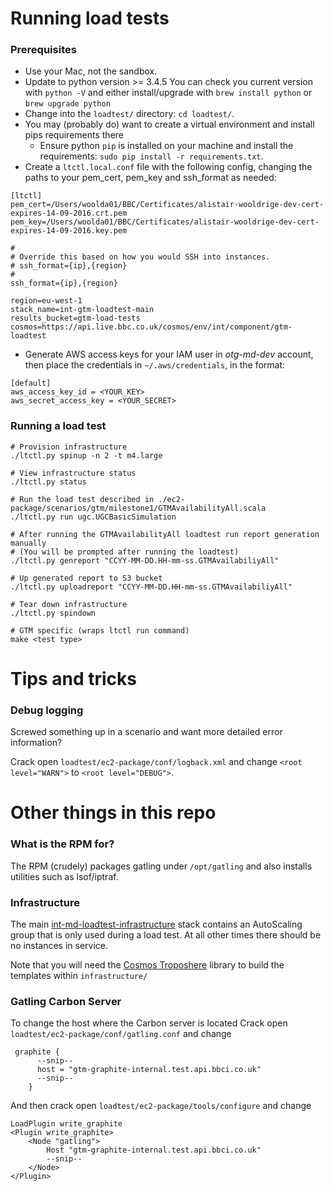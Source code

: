# Running load tests
### Prerequisites
 * Use your Mac, not the sandbox.
 * Update to python version >= 3.4.5 You can check you current version with
   `python -V` and either install/upgrade with `brew install python` or `brew
   upgrade python`
 * Change into the `loadtest/` directory: `cd loadtest/`.
 * You may (probably do) want to create a virtual environment and install pips requirements there
    * Ensure python `pip` is installed on your machine and install the
   requirements: `sudo pip install -r requirements.txt`.
 * Create a `ltctl.local.conf` file with the following config, changing the
   paths to your pem_cert, pem_key and ssh_format as needed:
```dosini
[ltctl]
pem_cert=/Users/woolda01/BBC/Certificates/alistair-wooldrige-dev-cert-expires-14-09-2016.crt.pem
pem_key=/Users/woolda01/BBC/Certificates/alistair-wooldrige-dev-cert-expires-14-09-2016.key.pem

#
# Override this based on how you would SSH into instances.
# ssh_format={ip},{region}
#
ssh_format={ip},{region}

region=eu-west-1
stack_name=int-gtm-loadtest-main
results_bucket=gtm-load-tests
cosmos=https://api.live.bbc.co.uk/cosmos/env/int/component/gtm-loadtest

```
 * Generate AWS access keys for your IAM user in *otg-md-dev* account, then
 place the credentials in `~/.aws/credentials`, in the format:
```dosini
[default]
aws_access_key_id = <YOUR_KEY>
aws_secret_access_key = <YOUR_SECRET>
```


### Running a load test
```shell
# Provision infrastructure
./ltctl.py spinup -n 2 -t m4.large

# View infrastructure status
./ltctl.py status

# Run the load test described in ./ec2-package/scenarios/gtm/milestone1/GTMAvailabilityAll.scala
./ltctl.py run ugc.UGCBasicSimulation

# After running the GTMAvailabilityAll loadtest run report generation manually 
# (You will be prompted after running the loadtest)
./ltctl.py genreport "CCYY-MM-DD.HH-mm-ss.GTMAvailabiliyAll"

# Up generated report to S3 bucket 
./ltctl.py uploadreport "CCYY-MM-DD.HH-mm-ss.GTMAvailabiliyAll"

# Tear down infrastructure
./ltctl.py spindown

# GTM specific (wraps ltctl run command)
make <test type>

```

# Tips and tricks

### Debug logging
Screwed something up in a scenario and want more detailed error information?

Crack open `loadtest/ec2-package/conf/logback.xml` and change
`<root level="WARN">` to `<root level="DEBUG">`.


# Other things in this repo
### What is the RPM for?
The RPM (crudely) packages gatling under `/opt/gatling` and also installs
utilities such as lsof/iptraf.


### Infrastructure
The main
[int-md-loadtest-infrastructure](https://admin.live.bbc.co.uk/cosmos/env/int/component/ugc-loadtest/stacks)
stack contains an AutoScaling group that is only used during a load test. At
all other times there should be no instances in service.

Note that you will need the [Cosmos
Troposhere](https://github.com/bbc/cosmos-troposphere/) library to build the
templates within `infrastructure/`

### Gatling Carbon Server 
To change the host where the Carbon server is located
Crack open `loadtest/ec2-package/conf/gatling.conf` and change
```
 graphite {
      --snip--
      host = "gtm-graphite-internal.test.api.bbci.co.uk"
      --snip--
    }
```
And then crack open `loadtest/ec2-package/tools/configure` and change
```
LoadPlugin write_graphite
<Plugin write_graphite>
    <Node "gatling">
        Host "gtm-graphite-internal.test.api.bbci.co.uk"
        --snip--
    </Node>
</Plugin>
```


